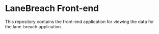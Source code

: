 # LaneBreach Front-end

This repository contains the front-end application for viewing the data for the
lane-breach application.
